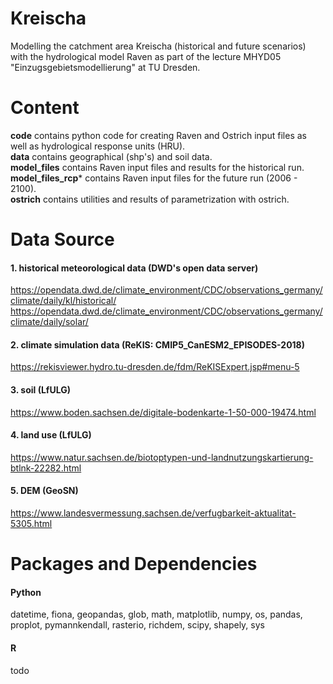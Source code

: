 # Kreischa
Modelling the catchment area Kreischa (historical and future scenarios) with the hydrological model Raven as part of the lecture MHYD05 "Einzugsgebietsmodellierung" at TU Dresden.


# Content
**code** contains python code for creating Raven and Ostrich input files as well as hydrological response units (HRU).  
**data** contains geographical (shp's) and soil data.   
**model_files** contains Raven input files and results for the historical run.  
**model_files_rcp*** contains Raven input files for the future run (2006 - 2100).  
**ostrich** contains utilities and results of parametrization with ostrich.  

# Data Source
#### 1. historical meteorological data (DWD's open data server)
https://opendata.dwd.de/climate_environment/CDC/observations_germany/climate/daily/kl/historical/   
https://opendata.dwd.de/climate_environment/CDC/observations_germany/climate/daily/solar/
#### 2. climate simulation data (ReKIS: CMIP5\_CanESM2\_EPISODES-2018)
https://rekisviewer.hydro.tu-dresden.de/fdm/ReKISExpert.jsp#menu-5   
#### 3. soil (LfULG)
https://www.boden.sachsen.de/digitale-bodenkarte-1-50-000-19474.html   
#### 4. land use (LfULG)
https://www.natur.sachsen.de/biotoptypen-und-landnutzungskartierung-btlnk-22282.html
#### 5. DEM (GeoSN)
https://www.landesvermessung.sachsen.de/verfugbarkeit-aktualitat-5305.html

# Packages and Dependencies
#### Python
datetime, fiona, geopandas, glob, math, matplotlib, numpy, os, pandas, proplot, pymannkendall, rasterio, richdem, scipy, shapely, sys   
#### R
todo
